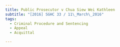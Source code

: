 ```yaml
---
title: Public Prosecutor v Chua Siew Wei Kathleen 
subtitle: "[2016] SGHC 33 / 11\_March\_2016"
tags:
  - Criminal Procedure and Sentencing
  - Appeal
  - Acquittal

---
```



